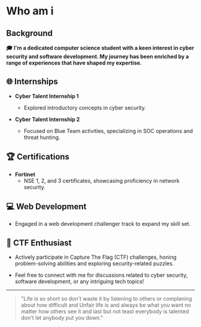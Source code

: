 # Who am i

## Background

**🎓 I'm a dedicated computer science student with a keen interest in cyber security and software development. My journey has been enriched by a range of experiences that have shaped my expertise.**

## 🌐 Internships
- **Cyber Talent Internship 1**
  - Explored introductory concepts in cyber security.
  
- **Cyber Talent Internship 2**
  - Focused on Blue Team activities, specializing in SOC operations and threat hunting.

## 🏆 Certifications
- **Fortinet**
  - NSE 1, 2, and 3 certificates, showcasing proficiency in network security.

## 💻  Web Development
- Engaged in a web development challenger track to expand my skill set.

## 🧩 CTF Enthusiast
- Actively participate in Capture The Flag (CTF) challenges, honing problem-solving abilities and exploring security-related puzzles.

- Feel free to connect with me for discussions related to cyber security, software development, or any intriguing tech topics!

---

> "Life is so short so don't waste it by listening to others or complaning about how difficult and Unfair life is and always be what you want no matter how others see it and last but not least everybody is talented don't let anybody put you down." 

